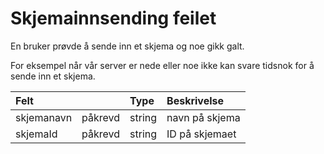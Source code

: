 # Skjemainnsending feilet

En bruker prøvde å sende inn et skjema og noe gikk galt.

For eksempel når vår server er nede eller noe ikke kan svare tidsnok for å sende inn et skjema.

| Felt | | Type | Beskrivelse |
| :--- | :--- | :--- | :--- |
| skjemanavn | påkrevd | string | navn på skjema |
| skjemaId | påkrevd | string | ID på skjemaet |